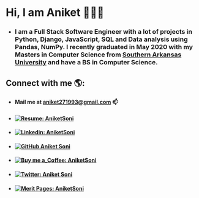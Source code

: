 # Hi, I am Aniket 👋👨‍💻 
- ### I am a Full Stack Software Engineer with a lot of projects in Python, Django, JavaScript, SQL and Data analysis using Pandas, NumPy. I recently graduated in May 2020 with my Masters in Computer Science from <a href="https://web.saumag.edu/">Southern Arkansas University</a> and have a BS in Computer Science.

## Connect with me 🌎:
- #### Mail me at aniket271993@gmail.com 📫
- #### [![Resume: AniketSoni](https://img.shields.io/badge/-📄_Resume:_Aniket_Soni-grey?style=flat-square&logo=📄&logoColor=white&link=https://bit.ly/2OSIu0C)](https://bit.ly/2OSIu0C)
- #### [![Linkedin: AniketSoni](https://img.shields.io/badge/-AniketSoni-blue?style=flat-square&logo=Linkedin&logoColor=white&link=https://www.linkedin.com/in/aniketsoni/)](https://www.linkedin.com/in/aniketsoni/)
- #### [![GitHub Aniket Soni](https://img.shields.io/github/followers/aniketsoni1?label=Follow&style=social)](https://github.com/aniketsoni1)
- #### [![Buy me a_Coffee: AniketSoni](https://img.shields.io/badge/-☕_Buy_me_Coffee-blue?style=flat-square&logo=☕&logoColor=white&link=https://paypal.me/AniketSoni)](https://paypal.me/AniketSoni)
- #### [![Twitter: Aniket Soni](https://img.shields.io/twitter/follow/aniketsoni?style=social)](https://twitter.com/aniketsoni)
- #### [![Merit Pages: AniketSoni](https://img.shields.io/badge/-🎓_Merit_Pages_@AniketSoni-blue?style=flat-square&logo=☕&logoColor=white&link=https://meritpages.com/aniketsoni)](https://meritpages.com/aniketsoni)

<!--
**aniketsoni1/aniketsoni1** is a ✨ _special_ ✨ repository because its `README.md` (this file) appears on your GitHub profile.

Here are some ideas to get you started:

- 🔭 I’m currently working on ...
- 🌱 I’m currently learning ...
- 👯 I’m looking to collaborate on ...
- 🤔 I’m looking for help with ...
- 💬 Ask me about ...
- 📫 How to reach me: ...
- 😄 Pronouns: ...
- ⚡ Fun fact: ...
-->
